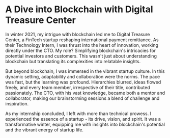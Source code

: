 # A Dive into Blockchain with Digital Treasure Center

In winter 2021, my intrigue with blockchain led me to Digital Treasure Center, a FinTech startup reshaping international payment remittance. As their Technology Intern, I was thrust into the heart of innovation, working directly under the CTO. My role? Simplifying blockchain's intricacies for potential investors and customers. This wasn't just about understanding blockchain but translating its complexities into relatable insights.

But beyond blockchain, I was immersed in the vibrant startup culture. In this dynamic setting, adaptability and collaboration were the norms. The pace was fast, but the learning was profound. Hierarchies blurred, ideas flowed freely, and every team member, irrespective of their title, contributed passionately. The CTO, with his vast knowledge, became both a mentor and collaborator, making our brainstorming sessions a blend of challenge and inspiration.

As my internship concluded, I left with more than technical prowess. I experienced the essence of a startup - its drive, vision, and spirit. It was a transformative winter, equipping me with insights into blockchain's potential and the vibrant energy of startup life.